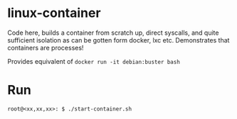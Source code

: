 # linux-container
Code here, builds a container from scratch up, direct syscalls, and quite sufficient isolation as can be gotten form docker, lxc etc. Demonstrates that containers are processes!

Provides equivalent of ```docker run -it debian:buster bash```

# Run
```shell
root@<xx,xx,xx>: $ ./start-container.sh
